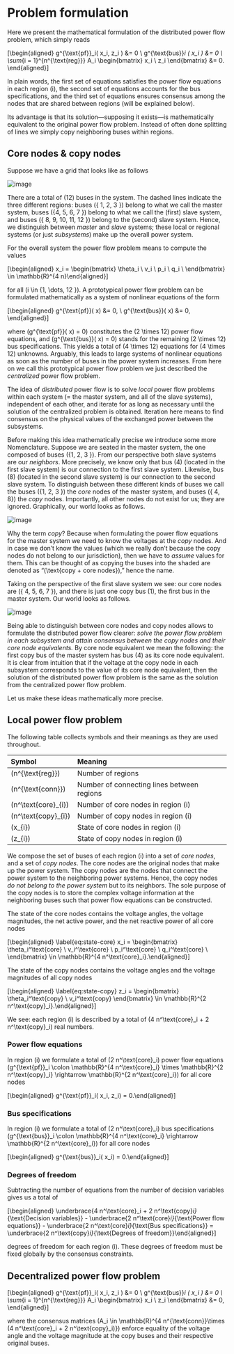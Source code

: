 # Problem formulation

Here we present the mathematical formulation of the distributed power
flow problem, which simply reads

\[\begin{aligned}
        g^{\text{pf}}_i( x_i, z_i ) &= 0 \\
        g^{\text{bus}}_i ( x_i ) &= 0 \\
        \sum_{i = 1}^{n^{\text{reg}}} A_i \begin{bmatrix}
            x_i \\
            z_i
        \end{bmatrix}
        &= 0.
    \end{aligned}\]

In plain words, the first set of equations satisfies the power flow
equations in each region \(i\), the second set of equations accounts for
the bus specifications, and the third set of equations ensures consensus
among the nodes that are shared between regions (will be explained
below).

Its advantage is that its solution—supposing it exists—is mathematically
equivalent to the original power flow problem. Instead of often done
splitting of lines we simply copy neighboring buses within regions.

## Core nodes & copy nodes

Suppose we have a grid that looks like as follows

![image](visualization/original.png)

There are a total of \(12\) buses in the system. The dashed lines
indicate the three different regions: buses \(\{ 1, 2, 3 \}\) belong to
what we call the master system, buses \(\{4, 5, 6, 7 \}\) belong to what
we call the (first) slave system, and buses \(\{ 8, 9, 10, 11, 12 \}\)
belong to the (second) slave system. Hence, we distinguish between
*master* and *slave* systems; these local or regional systems (or just
*subsystems*) make up the overall power system.

For the overall system the power flow problem means to compute the
values

\[\begin{aligned}
    x_i = \begin{bmatrix}
        \theta_i \\
        v_i \\
        p_i \\
        q_i \\
    \end{bmatrix}
    \in \mathbb{R}^{4 n}\end{aligned}\]

for all \(i \in \{1, \dots, 12 \}\). A prototypical power flow problem
can be formulated mathematically as a system of nonlinear equations of
the form

\[\begin{aligned}
        g^{\text{pf}}( x) &= 0, \\
        g^{\text{bus}}( x) &= 0,
    \end{aligned}\]

where \(g^{\text{pf}}( x) = 0\) constitutes the \(2 \times 12\) power
flow equations, and \(g^{\text{bus}}( x) = 0\) stands for the remaining
\(2 \times 12\) bus specifications. This yields a total of
\(4 \times 12\) equations for \(4 \times 12\) unknowns. Arguably, this
leads to large systems of nonlinear equations as soon as the number of
buses in the power system increases. From here on we call this
prototypical power flow problem we just described the *centralized*
power flow problem.

The idea of *distributed* power flow is to solve *local* power flow
problems within each system (= the master system, and all of the slave
systems), independent of each other, and iterate for as long as
necessary until the solution of the centralized problem is obtained.
Iteration here means to find consensus on the physical values of the
exchanged power between the subsystems.

Before making this idea mathematically precise we introduce some more
Nomenclature. Suppose we are seated in the master system, the one
composed of buses \(\{1, 2, 3 \}\). From our perspective both slave
systems are our *neighbors*. More precisely, we know only that bus \(4\)
(located in the first slave system) is our connection to the first slave
system. Likewise, bus \(8\) (located in the second slave system) is our
connection to the second slave system. To distinguish between these
different kinds of buses we call the buses \(\{1, 2, 3 \}\) the *core*
nodes of the master system, and buses \(\{ 4, 8\}\) the *copy* nodes.
Importantly, all other nodes do not exist for us; they are ignored.
Graphically, our world looks as follows.

![image](visualization/version_1.png)

Why the term *copy*? Because when formulating the power flow equations
for the master system we need to know the voltages at the *copy* nodes.
And in case we don’t know the values (which we really don’t because the
copy nodes do not belong to our jurisdiction), then we have to *assume*
values for them. This can be thought of as copying the buses into the
shaded are denoted as “\(\text{copy + core nodes}\),” hence the name.

Taking on the perspective of the first slave system we see: our core
nodes are \(\{ 4, 5, 6, 7 \}\), and there is just one copy bus \(1\),
the first bus in the master system. Our world looks as follows.

![image](visualization/version_2.png)

Being able to distinguish between core nodes and copy nodes allows to
formulate the distributed power flow clearer: *solve the power flow
problem in each subsystem and attain consensus between the copy nodes
and their core node equivalents.* By core node equivalent we mean the
following: the first copy bus of the master system has bus \(4\) as its
core node equivalent. It is clear from intuition that if the voltage at
the copy node in each subsystem corresponds to the value of its core
node equivalent, then the solution of the distributed power flow problem
is the same as the solution from the centralized power flow problem.

Let us make these ideas mathematically more precise.

## Local power flow problem

The following table collects symbols and their meanings as they are used
throughout.

| Symbol                | Meaning                                    |
| :-------------------- | :----------------------------------------- |
| \(n^{\text{reg}}\)    | Number of regions                          |
| \(n^{\text{conn}}\)   | Number of connecting lines between regions |
| \(n^\text{core}_{i}\) | Number of core nodes in region \(i\)       |
| \(n^\text{copy}_{i}\) | Number of copy nodes in region \(i\)       |
| \(x_{i}\)             | State of core nodes in region \(i\)        |
| \(z_{i}\)             | State of copy nodes in region \(i\)        |

We compose the set of buses of each region \(i\) into a set of *core
nodes*, and a set of *copy nodes*. The core nodes are the original nodes
that make up the power system. The copy nodes are the nodes that connect
the power system to the neighboring power systems. Hence, the copy nodes
*do not belong to the power system* but to its neighbors. The sole
purpose of the copy nodes is to store the complex voltage information at
the neighboring buses such that power flow equations can be constructed.

The state of the core nodes contains the voltage angles, the voltage
magnitudes, the net active power, and the net reactive power of all core
nodes

\[\begin{aligned}
    \label{eq:state-core}
    x_i = \begin{bmatrix}
        \theta_i^\text{core} \\
        v_i^\text{core} \\
        p_i^\text{core} \\
        q_i^\text{core} \\
    \end{bmatrix}
    \in \mathbb{R}^{4 n^\text{core}_i}.\end{aligned}\]

The state of the copy nodes contains the voltage angles and the voltage
magnitudes of all copy nodes

\[\begin{aligned}
    \label{eq:state-copy}
    z_i = \begin{bmatrix}
        \theta_i^\text{copy} \\
        v_i^\text{copy}
    \end{bmatrix}
    \in \mathbb{R}^{2 n^\text{copy}_i}.\end{aligned}\]

We see: each region \(i\) is described by a total of
\(4 n^\text{core}_i + 2 n^\text{copy}_i\) real numbers.

### Power flow equations

In region \(i\) we formulate a total of \(2 n^\text{core}_i\) power flow
equations
\(g^{\text{pf}}_i \colon \mathbb{R}^{4 n^\text{core}_i} \times \mathbb{R}^{2 n^\text{copy}_i} \rightarrow \mathbb{R}^{2 n^\text{core}_i}\)
for all core nodes

\[\begin{aligned}
    g^{\text{pf}}_i( x_i, z_i) = 0.\end{aligned}\]

### Bus specifications

In region \(i\) we formulate a total of \(2 n^\text{core}_i\) bus
specifications
\(g^{\text{bus}}_i \colon \mathbb{R}^{4 n^\text{core}_i} \rightarrow \mathbb{R}^{2 n^\text{core}_i}\)
for all core nodes

\[\begin{aligned}
    g^{\text{bus}}_i( x_i) = 0.\end{aligned}\]

### Degrees of freedom

Subtracting the number of equations from the number of decision
variables gives us a total of

\[\begin{aligned}
    \underbrace{4 n^\text{core}_i + 2 n^\text{copy}_i}_{\text{Decision variables}} - \underbrace{2 n^\text{core}_i}_{\text{Power flow equations}} - \underbrace{2 n^\text{core}_i}_{\text{Bus specifications}} = \underbrace{2 n^\text{copy}_i}_{\text{Degrees of freedom}}\end{aligned}\]

degrees of freedom for each region \(i\). These degrees of freedom must
be fixed globally by the consensus constraints.

## Decentralized power flow problem

\[\begin{aligned}
        g^{\text{pf}}_i( x_i, z_i ) &= 0 \\
        g^{\text{bus}}_i ( x_i ) &= 0 \\
        \sum_{i = 1}^{n^{\text{reg}}} A_i \begin{bmatrix}
            x_i \\
            z_i
        \end{bmatrix}
        &= 0,
    \end{aligned}\]

where the consensus matrices
\(A_i \in \mathbb{R}^{4 n^{\text{conn}}\times (4 n^\text{core}_i + 2 n^\text{copy}_i)}\)
enforce equality of the voltage angle and the voltage magnitude at the
copy buses and their respective original buses.
